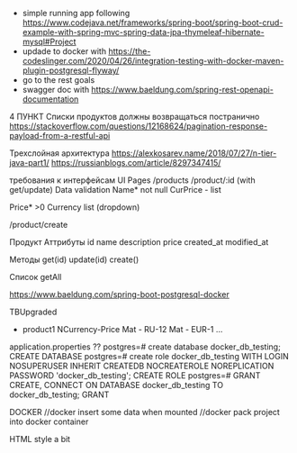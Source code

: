 - simple running app following
  https://www.codejava.net/frameworks/spring-boot/spring-boot-crud-example-with-spring-mvc-spring-data-jpa-thymeleaf-hibernate-mysql#Project
- updade to docker with
https://the-codeslinger.com/2020/04/26/integration-testing-with-docker-maven-plugin-postgresql-flyway/
- go to the rest goals
- swagger doc with
  https://www.baeldung.com/spring-rest-openapi-documentation


4 ПУНКТ
Списки продуктов должны возвращаться постранично
https://stackoverflow.com/questions/12168624/pagination-response-payload-from-a-restful-api


Трехслойная архитектура
https://alexkosarev.name/2018/07/27/n-tier-java-part1/
https://russianblogs.com/article/8297347415/


требования к интерфейсам
UI
Pages
/products
/product/:id (with get/update)
Data validation
Name* not null
CurPrice - list

Price* >0
Currency list (dropdown)

/product/create

Продукт
Аттрибуты
id
name
description
price
created_at
modified_at

Методы
get(id)
update(id)
create()

Список
getAll

https://www.baeldung.com/spring-boot-postgresql-docker

TBUpgraded
- product1 NCurrency-Price
Mat - RU-12
Mat - EUR-1
...

application.properties ??
postgres=# create database docker_db_testing;
CREATE DATABASE
postgres=# create role docker_db_testing WITH LOGIN NOSUPERUSER INHERIT CREATEDB NOCREATEROLE NOREPLICATION PASSWORD 'docker_db_testing';
CREATE ROLE
postgres=# GRANT CREATE, CONNECT ON DATABASE docker_db_testing TO docker_db_testing;
GRANT


DOCKER
//docker insert some data when mounted
//docker pack project into docker container

HTML
style a bit